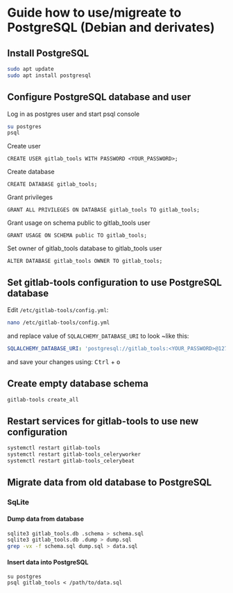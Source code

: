 # Guide how to use/migreate to PostgreSQL (Debian and derivates)

## Install PostgreSQL
```bash
sudo apt update
sudo apt install postgresql
```

## Configure PostgreSQL database and user

Log in as postgres user and start psql console

```bash
su postgres
psql
```

Create user

```psql
CREATE USER gitlab_tools WITH PASSWORD <YOUR_PASSWORD>;
```

Create database

```psql
CREATE DATABASE gitlab_tools;
```

Grant privileges

```psql
GRANT ALL PRIVILEGES ON DATABASE gitlab_tools TO gitlab_tools;
```

Grant usage on schema public to gitlab_tools user
```psql
GRANT USAGE ON SCHEMA public TO gitlab_tools;
```

Set owner of gitlab_tools database to gitlab_tools user

```psql
ALTER DATABASE gitlab_tools OWNER TO gitlab_tools;
```

## Set gitlab-tools configuration to use PostgreSQL database

Edit `/etc/gitlab-tools/config.yml`:

```bash
nano /etc/gitlab-tools/config.yml
```

 and replace value of `SQLALCHEMY_DATABASE_URI` to look ~like this:

```yml
SQLALCHEMY_DATABASE_URI: 'postgresql://gitlab_tools:<YOUR_PASSWORD>@127.0.0.1/gitlab_tools'
```
and save your changes using: <kbd>Ctrl</kbd> + <kbd>o</kbd>


## Create empty database schema

```bash
gitlab-tools create_all
```


## Restart services for gitlab-tools to use new configuration

```bash
systemctl restart gitlab-tools
systemctl restart gitlab-tools_celeryworker
systemctl restart gitlab-tools_celerybeat
```

## Migrate data from old database to PostgreSQL

### SqLite

#### Dump data from database

```bash
sqlite3 gitlab_tools.db .schema > schema.sql
sqlite3 gitlab_tools.db .dump > dump.sql
grep -vx -f schema.sql dump.sql > data.sql
```

#### Insert data into PostgreSQL

```
su postgres
psql gitlab_tools < /path/to/data.sql
```







